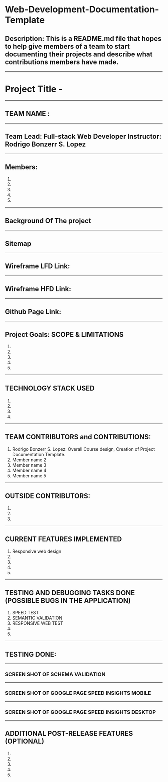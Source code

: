 # Web-Development-Documentation-Template
## Description: This is a README.md file that hopes to help give members of a team to start documenting their projects and describe what contributions members have made. 
---
# Project Title -
---
## TEAM NAME : 
---
## Team Lead: Full-stack Web Developer Instructor: Rodrigo Bonzerr S. Lopez
---
## Members: 
1.
2.
3.
4.
5.
---
## Background Of The project
---
## Sitemap
---
## Wireframe LFD Link: 
---
## Wireframe HFD Link: 
---
## Github Page Link: 
---
## Project Goals: SCOPE & LIMITATIONS
1. 
2. 
3. 
4. 
5. 
---
## TECHNOLOGY STACK USED
1. 
2. 
3. 
4. 
---
## TEAM CONTRIBUTORS and CONTRIBUTIONS:
1. Rodrigo Bonzerr S. Lopez: Overall Course design, Creation of Project Documentation Template.
2. Member name 2
3. Member name 3
4. Member name 4
5. Member name 5
---
## OUTSIDE CONTRIBUTORS:
1. 
2. 
3.
---
## CURRENT FEATURES IMPLEMENTED
1. Responsive web design
2.
3.
4.
5.
---
## TESTING AND DEBUGGING TASKS DONE (POSSIBLE BUGS IN THE APPLICATION)
1. SPEED TEST
2. SEMANTIC VALIDATION
3. RESPONSIVE WEB TEST 
4.
5.
---
## TESTING DONE:
---
### SCREEN SHOT OF SCHEMA VALIDATION 
---
### SCREEN SHOT OF GOOGLE PAGE SPEED INSIGHTS MOBILE
---
### SCREEN SHOT OF GOOGLE PAGE SPEED INSIGHTS DESKTOP
---
## ADDITIONAL POST-RELEASE FEATURES (OPTIONAL)

1.
2.
3.
4.
5.







